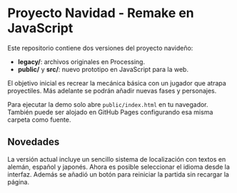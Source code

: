 # Proyecto Navidad - Remake en JavaScript

Este repositorio contiene dos versiones del proyecto navideño:

- **legacy/**: archivos originales en Processing.
- **public/** y **src/**: nuevo prototipo en JavaScript para la web.

El objetivo inicial es recrear la mecánica básica con un jugador que atrapa proyectiles. Más adelante se podrán añadir nuevas fases y personajes.

Para ejecutar la demo solo abre `public/index.html` en tu navegador. También puede ser alojado en GitHub Pages configurando esa misma carpeta como fuente.

## Novedades


La versión actual incluye un sencillo sistema de localización con textos en alemán, español y japonés. Ahora es posible seleccionar el idioma desde la interfaz. Además se añadió un botón para reiniciar la partida sin recargar la página.
